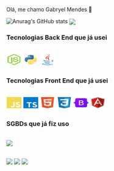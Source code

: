Olá, me chamo Gabryel Mendes 👋

![Anurag's GitHub stats](https://github-readme-stats.vercel.app/api?username=mendesczgmt&show_icons=true&theme=transparent)
<a href=""> <img align="center" src="https://github-readme-stats-sigma-five.vercel.app/api/top-langs/?username=mendesczgmt&theme=react&line_height=40&hide=css"/> </a>

### Tecnologias Back End que já usei
<div style="display: inline_block"><br>
   <img align="center" alt="Mendes-NodeJs" height="30" width="40" src="https://raw.githubusercontent.com/devicons/devicon/master/icons/nodejs/nodejs-original.svg">
   <img align="center" alt="Mendes-Python" height="30" width="40" src="https://raw.githubusercontent.com/devicons/devicon/master/icons/python/python-original.svg">
   <img align="center" alt="Mendes-Java" height="30" width="40" src="https://raw.githubusercontent.com/devicons/devicon/master/icons/java/java-original.svg">

</div>
  
 ##
  
### Tecnologias Front End que já usei
<div style="display: inline_block"><br>
  <img align="center" alt="Mendes-Js" height="30" width="40" src="https://raw.githubusercontent.com/devicons/devicon/master/icons/javascript/javascript-plain.svg">
  <img align="center" alt="Mendes-TS" height="30" width="40" src="https://raw.githubusercontent.com/devicons/devicon/master/icons/typescript/typescript-original.svg">
  <img align="center" alt="Mendes-HTML" height="30" width="40" src="https://raw.githubusercontent.com/devicons/devicon/master/icons/html5/html5-original.svg">
  <img align="center" alt="Mendes-CSS" height="30" width="40" src="https://raw.githubusercontent.com/devicons/devicon/master/icons/css3/css3-original.svg">
  <img align="center" alt="Mendes-Bootstrap" height="30" width="40" src="https://raw.githubusercontent.com/devicons/devicon/master/icons/bootstrap/bootstrap-original.svg">
   <img align="center" alt="Mendes-Angular" height="30" width="40" src="https://github.com/devicons/devicon/blob/master/icons/angularjs/angularjs-original.svg">
</div>

##

  ### SGBDs que já fiz uso
<div style="display: inline_block"><br>
  <img height="30" widht"40" src="https://cdn.jsdelivr.net/gh/devicons/devicon/icons/mysql/mysql-original.svg" />
</div>
  
##
  
<div> 
  <a href="https://instagram.com/gabryel_mnds" target="_blank"><img src="https://img.shields.io/badge/-Instagram-%23E4405F?style=for-the-badge&logo=instagram&logoColor=white" target="_blank"></a>
  <a href = "mailto:gabryelmendescz.dev@gmail.com"><img src="https://img.shields.io/badge/-Gmail-%23333?style=for-the-badge&logo=gmail&logoColor=white" target="_blank"></a>
  <a href="https://www.linkedin.com/in/gabryel-mendes-07988b183" target="_blank"><img src="https://img.shields.io/badge/-LinkedIn-%230077B5?style=for-the-badge&logo=linkedin&logoColor=white" target="_blank"></a> 

  </div>
